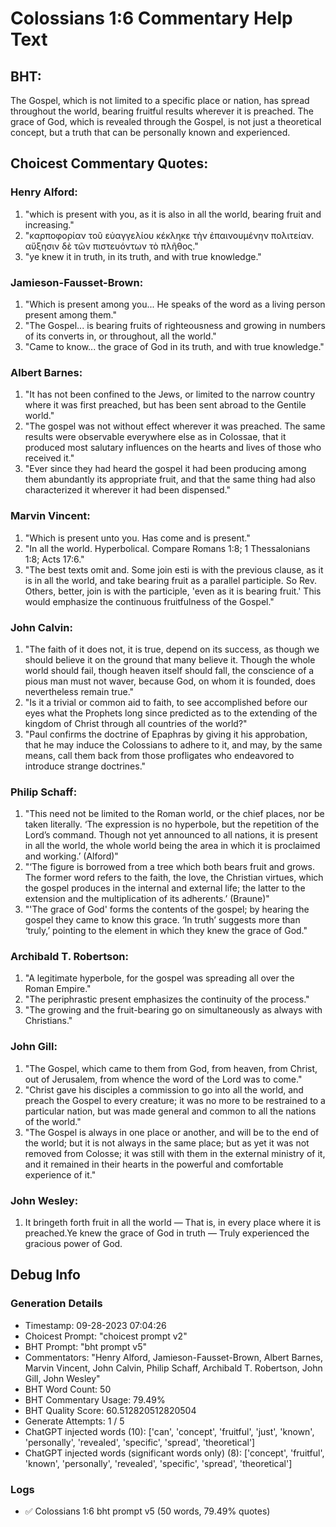 # Colossians 1:6 Commentary Help Text

## BHT:
The Gospel, which is not limited to a specific place or nation, has spread throughout the world, bearing fruitful results wherever it is preached. The grace of God, which is revealed through the Gospel, is not just a theoretical concept, but a truth that can be personally known and experienced.

## Choicest Commentary Quotes:
### Henry Alford:
1. "which is present with you, as it is also in all the world, bearing fruit and increasing."
2. "καρποφορίαν τοῦ εὐαγγελίου κέκληκε τὴν ἐπαινουμένην πολιτείαν. αὔξησιν δὲ τῶν πιστευόντων τὸ πλῆθος."
3. "ye knew it in truth, in its truth, and with true knowledge."

### Jamieson-Fausset-Brown:
1. "Which is present among you... He speaks of the word as a living person present among them."
2. "The Gospel... is bearing fruits of righteousness and growing in numbers of its converts in, or throughout, all the world."
3. "Came to know... the grace of God in its truth, and with true knowledge."

### Albert Barnes:
1. "It has not been confined to the Jews, or limited to the narrow country where it was first preached, but has been sent abroad to the Gentile world."
2. "The gospel was not without effect wherever it was preached. The same results were observable everywhere else as in Colossae, that it produced most salutary influences on the hearts and lives of those who received it."
3. "Ever since they had heard the gospel it had been producing among them abundantly its appropriate fruit, and that the same thing had also characterized it wherever it had been dispensed."

### Marvin Vincent:
1. "Which is present unto you. Has come and is present."
2. "In all the world. Hyperbolical. Compare Romans 1:8; 1 Thessalonians 1:8; Acts 17:6."
3. "The best texts omit and. Some join esti is with the previous clause, as it is in all the world, and take bearing fruit as a parallel participle. So Rev. Others, better, join is with the participle, 'even as it is bearing fruit.' This would emphasize the continuous fruitfulness of the Gospel."

### John Calvin:
1. "The faith of it does not, it is true, depend on its success, as though we should believe it on the ground that many believe it. Though the whole world should fail, though heaven itself should fall, the conscience of a pious man must not waver, because God, on whom it is founded, does nevertheless remain true."
2. "Is it a trivial or common aid to faith, to see accomplished before our eyes what the Prophets long since predicted as to the extending of the kingdom of Christ through all countries of the world?"
3. "Paul confirms the doctrine of Epaphras by giving it his approbation, that he may induce the Colossians to adhere to it, and may, by the same means, call them back from those profligates who endeavored to introduce strange doctrines."

### Philip Schaff:
1. "This need not be limited to the Roman world, or the chief places, nor be taken literally. ‘The expression is no hyperbole, but the repetition of the Lord’s command. Though not yet announced to all nations, it is present in all the world, the whole world being the area in which it is proclaimed and working.’ (Alford)"
2. "‘The figure is borrowed from a tree which both bears fruit and grows. The former word refers to the faith, the love, the Christian virtues, which the gospel produces in the internal and external life; the latter to the extension and the multiplication of its adherents.’ (Braune)"
3. "'The grace of God' forms the contents of the gospel; by hearing the gospel they came to know this grace. ‘In truth’ suggests more than ‘truly,’ pointing to the element in which they knew the grace of God."

### Archibald T. Robertson:
1. "A legitimate hyperbole, for the gospel was spreading all over the Roman Empire."
2. "The periphrastic present emphasizes the continuity of the process."
3. "The growing and the fruit-bearing go on simultaneously as always with Christians."

### John Gill:
1. "The Gospel, which came to them from God, from heaven, from Christ, out of Jerusalem, from whence the word of the Lord was to come."
2. "Christ gave his disciples a commission to go into all the world, and preach the Gospel to every creature; it was no more to be restrained to a particular nation, but was made general and common to all the nations of the world."
3. "The Gospel is always in one place or another, and will be to the end of the world; but it is not always in the same place; but as yet it was not removed from Colosse; it was still with them in the external ministry of it, and it remained in their hearts in the powerful and comfortable experience of it."

### John Wesley:
1. It bringeth forth fruit in all the world — That is, in every place where it is preached.Ye knew the grace of God in truth — Truly experienced the gracious power of God.


## Debug Info
### Generation Details
- Timestamp: 09-28-2023 07:04:26
- Choicest Prompt: "choicest prompt v2"
- BHT Prompt: "bht prompt v5"
- Commentators: "Henry Alford, Jamieson-Fausset-Brown, Albert Barnes, Marvin Vincent, John Calvin, Philip Schaff, Archibald T. Robertson, John Gill, John Wesley"
- BHT Word Count: 50
- BHT Commentary Usage: 79.49%
- BHT Quality Score: 60.512820512820504
- Generate Attempts: 1 / 5
- ChatGPT injected words (10):
	['can', 'concept', 'fruitful', 'just', 'known', 'personally', 'revealed', 'specific', 'spread', 'theoretical']
- ChatGPT injected words (significant words only) (8):
	['concept', 'fruitful', 'known', 'personally', 'revealed', 'specific', 'spread', 'theoretical']

### Logs
- ✅ Colossians 1:6 bht prompt v5 (50 words, 79.49% quotes)
